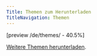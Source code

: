 ```yaml
---
Title: Themen zum Herunterladen
TitleNavigation: Themen
---
```

[preview /de/themes/ - 40.5%]

[Weitere Themen herunterladen](/de/help/extensions-themes).
